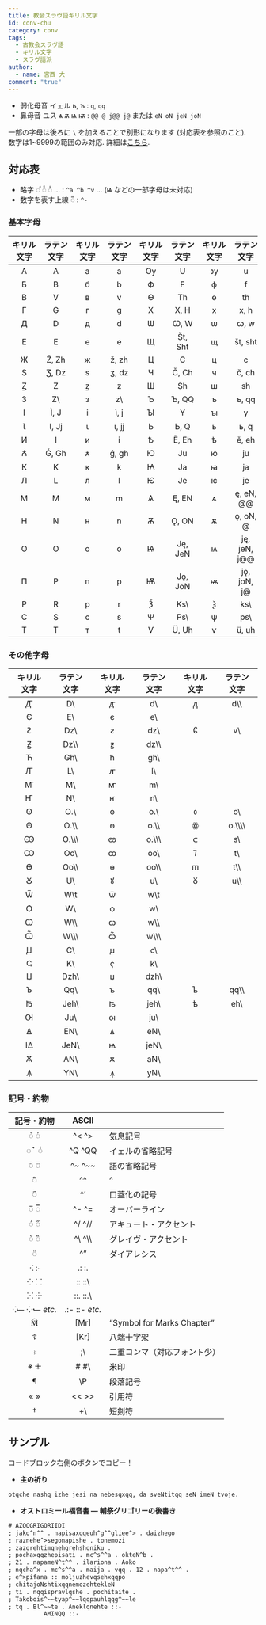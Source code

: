 ```yaml
---
title: 教会スラヴ語キリル文字
id: conv-chu
category: conv
tags:
  - 古教会スラヴ語
  - キリル文字
  - スラヴ語派
author:
  - name: 宮西 大
comment: "true"
---
```

- 弱化母音 イェル <span cyrs>ь, ъ</span> : `q`, `qq`
- 鼻母音 ユス <span cyrs>ѧ ѫ ѩ ѭ</span> : `@@ @ j@@ j@` または `eN oN jeN joN`

一部の字母は後ろに `\` を加えることで別形になります (対応表を参照のこと).  
数字は1~9999の範囲のみ対応. 詳細は[こちら](/upload/conv-chu.pdf).

<HLConverter src="/conv/tsv/chu.tsv" fontRight="Monomakh Unicode" />

## 対応表

- 略字 <span cyrs>◌ⷶ  ◌ⷠ ◌ⷡ</span> ... : `^a ^b ^v` ... (<span cyrs>ѩ</span> などの一部字母は未対応)
- 数字を表す上線 <span cyrs>◌̅</span> : `^-`

### 基本字母

|キ⁠リ⁠ル文⁠字|ラ⁠テ⁠ン文⁠字|キ⁠リ⁠ル文⁠字|ラ⁠テ⁠ン文⁠字|キ⁠リ⁠ル文⁠字|ラ⁠テ⁠ン文⁠字|キ⁠リ⁠ル文⁠字|ラ⁠テ⁠ン文⁠字|
|:----:|:----:|:----:|:----:|:----:|:----:|:----:|:----:|
|<span cyrs>А</span>|A|<span cyrs>а</span>|a|<span cyrs>Оу</span>|U|<span cyrs>ᲂу</span>|u|
|<span cyrs>Б</span>|B|<span cyrs>б</span>|b|<span cyrs>Ф</span>|F|<span cyrs>ф</span>|f|
|<span cyrs>В</span>|V|<span cyrs>в</span>|v|<span cyrs>Ѳ</span>|Th|<span cyrs>ѳ</span>|th|
|<span cyrs>Г</span>|G|<span cyrs>г</span>|g|<span cyrs>Х</span>|X, H|<span cyrs>х</span>|x, h|
|<span cyrs>Д</span>|D|<span cyrs>д</span>|d|<span cyrs>Ѡ</span>|Ꞷ, W|<span cyrs>ѡ</span>|ꞷ, w|
|<span cyrs>Е</span>|E|<span cyrs>е</span>|e|<span cyrs>Щ</span>|Št, Sht|<span cyrs>щ</span>|št, sht|
|<span cyrs>Ж</span>|Ž, Zh|<span cyrs>ж</span>|ž, zh|<span cyrs>Ц</span>|C|<span cyrs>ц</span>|c|
|<span cyrs>Ѕ</span>|Ʒ, Dz|<span cyrs>ѕ</span>|ʒ, dz|<span cyrs>Ч</span>|Č, Ch|<span cyrs>ч</span>|č, ch|
|<span cyrs>Ꙁ</span>|Z|<span cyrs>ꙁ</span>|z|<span cyrs>Ш</span>|Sh|<span cyrs>ш</span>|sh|
|<span cyrs>З</span>|Z\\ |<span cyrs>з</span>|z\\ |<span cyrs>Ъ</span>|Ъ, QQ|<span cyrs>ъ</span>|ъ, qq|
|<span cyrs>І</span>|Ì, J|<span cyrs>і</span>|ì, j|<span cyrs>Ꙑ</span>|Y|<span cyrs>ꙑ</span>|y|
|<span cyrs>Ꙇ</span>|Ɩ, Jj|<span cyrs>ꙇ</span>|ɩ, jj|<span cyrs>Ь</span>|Ь, Q|<span cyrs>ь</span>|ь, q|
|<span cyrs>И</span>|I|<span cyrs>и</span>|i|<span cyrs>Ѣ</span>|Ě, Eh|<span cyrs>ѣ</span>|ě, eh|
|<span cyrs>Ꙉ</span>|Ǵ, Gh|<span cyrs>ꙉ</span>|ǵ, gh|<span cyrs>Ю</span>|Ju|<span cyrs>ю</span>|ju|
|<span cyrs>К</span>|K|<span cyrs>к</span>|k|<span cyrs>Ꙗ</span>|Ja|<span cyrs>ꙗ</span>|ja|
|<span cyrs>Л</span>|L|<span cyrs>л</span>|l|<span cyrs>Ѥ</span>|Je|<span cyrs>ѥ</span>|je|
|<span cyrs>М</span>|M|<span cyrs>м</span>|m|<span cyrs>Ѧ</span>|Ę, EN|<span cyrs>ѧ</span>|ę, eN, @@|
|<span cyrs>Н</span>|N|<span cyrs>н</span>|n|<span cyrs>Ѫ</span>|Ǫ, ON|<span cyrs>ѫ</span>|ǫ, oN, @|
|<span cyrs>О</span>|O|<span cyrs>о</span>|o|<span cyrs>Ѩ</span>|Ję, JeN|<span cyrs>ѩ</span>|ję, jeN, j@@|
|<span cyrs>П</span>|P|<span cyrs>п</span>|p|<span cyrs>Ѭ</span>|Jǫ, JoN|<span cyrs>ѭ</span>|jǫ, joN, j@|
|<span cyrs>Р</span>|R|<span cyrs>р</span>|r|<span cyrs>Ѯ</span>|Ks\\ |<span cyrs>ѯ</span>|ks\\ |
|<span cyrs>С</span>|S|<span cyrs>с</span>|s|<span cyrs>Ѱ</span>|Ps\\ |<span cyrs>ѱ</span>|ps\\ |
|<span cyrs>Т</span>|T|<span cyrs>т</span>|t|<span cyrs>Ѵ</span>|Ü, Uh|<span cyrs>ѵ</span>|ü, uh|

### その他字母

|キ⁠リ⁠ル文⁠字|ラ⁠テ⁠ン文⁠字|キ⁠リ⁠ル文⁠字|ラ⁠テ⁠ン文⁠字|キ⁠リ⁠ル文⁠字|ラ⁠テ⁠ン文⁠字|
|:---:|:---:|:---:|:---:|:---:|:---:|
|<span cyrs>Ꙣ</span>|D\\ |<span cyrs>ꙣ</span>|d\\ |<span cyrs>ᲁ</span>|d\\\\ |
|<span cyrs>Є</span>|E\\ |<span cyrs>є</span>|e\\ | | |
|<span cyrs>Ꙅ</span>|Dz\\ |<span cyrs>ꙅ</span>|dz\\ |<span cyrs>ᲀ</span>|v\\ |
|<span cyrs>Ꙃ</span>|Dz\\\\ |<span cyrs>ꙃ</span>|dz\\\\ | | |
|<span cyrs>Ћ</span>|Gh\\ |<span cyrs>ћ</span>|gh\\ | | |
|<span cyrs>Ꙥ</span>|L\\ |<span cyrs>ꙥ</span>|l\\ | | |
|<span cyrs>Ꙧ</span>|M\\ |<span cyrs>ꙧ</span>|m\\ | | |
|<span cyrs>Ҥ</span>|N\\ |<span cyrs>ҥ</span>|n\\ | | |
|<span cyrs>Ꙩ</span>|O.\\ |<span cyrs>ꙩ</span>|o.\\ |<span cyrs>ᲂ</span>|o\\ |
|<span cyrs>Ꙫ</span>|O.\\\\ |<span cyrs>ꙫ</span>|o.\\\\ |<span cyrs>ꙮ</span>|o.\\\\\\\\ |
|<span cyrs>Ꙭ</span>|O.\\\\\\ |<span cyrs>ꙭ</span>|o.\\\\\\ |<span cyrs>ᲃ</span>|s\\ |
|<span cyrs>Ꚙ</span>|Oo\\ |<span cyrs>ꚙ</span>|oo\\ |<span cyrs>ᲄ</span>|t\\ |
|<span cyrs>Ꚛ</span>|Oo\\\\ |<span cyrs>ꚛ</span>|oo\\\\ |<span cyrs>ᲅ</span>|t\\\\ |
|<span cyrs>Ꙋ</span>|U\\ |<span cyrs>ꙋ</span>|u\\ |<span cyrs>ᲈ</span>|u\\\\ |
|<span cyrs>Ѿ</span>|W\\t|<span cyrs>ѿ</span>|w\\t| | |
|<span cyrs>Ѻ</span>|W\\ |<span cyrs>ѻ</span>|w\\ | | |
|<span cyrs>Ꙍ</span>|W\\\\ |<span cyrs>ꙍ</span>|w\\\\ | | |
|<span cyrs>Ѽ</span>|W\\\\\\ |<span cyrs>ѽ</span>|w\\\\\\ | | |
|<span cyrs>Ꙡ</span>|C\\ |<span cyrs>ꙡ</span>|c\\ | | |
|<span cyrs>Ҁ</span>|K\\ |<span cyrs>ҁ</span>|k\\ | | |
|<span cyrs>Џ</span>|Dzh\\ |<span cyrs>џ</span>|dzh\\ | | |
|<span cyrs>Ꙏ</span>|Qq\\ |<span cyrs>ꙏ</span>|qq\\ |<span cyrs>ᲆ</span>|qq\\\\ |
|<span cyrs>Ꙓ</span>|Jeh\\ |<span cyrs>ꙓ</span>|jeh\\ |<span cyrs>ᲇ</span>|eh\\ |
|<span cyrs>Ꙕ</span>|Ju\\ |<span cyrs>ꙕ</span>|ju\\ | | |
|<span cyrs>Ꙙ</span>|EN\\ |<span cyrs>ꙙ</span>|eN\\ | | |
|<span cyrs>Ꙝ</span>|JeN\\ |<span cyrs>ꙝ</span>|jeN\\ | | |
|<span cyrs>Ꙛ</span>|AN\\ |<span cyrs>ꙛ</span>|aN\\ | | |
|<span cyrs>Ꙟ</span>|YN\\ |<span cyrs>ꙟ</span>|yN\\ | | |

### 記号・約物

|記号・約物|ASCII| |
|:---:|:---:|:---|
|<span cyrs>◌҅ ◌҆</span>|^< ^>|気息記号|
|<span cyrs>◌ꙿ ◌̾</span>|^Q ^QQ|イェルの省略記号|
|<span cyrs>◌҃ ◌꙯</span>|^~ ^~~|語の省略記号|
|<span cyrs>◌҇</span>|^^|^|
|<span cyrs>◌҄</span>|^’|口蓋化の記号|
|<span cyrs>◌̅ ◌̿</span>|^- ^=|オーバーライン|
|<span cyrs>◌́ ◌̋</span>|^/ ^//|アキュート・アクセント|
|<span cyrs>◌̀ ◌̏</span>|^\ ^\\\\ |グレイヴ・アクセント|
|<span cyrs>◌̈</span>|^”|ダイアレシス|
|<span cyrs>⁖ ჻</span>|.: :.| |
|<span cyrs>⁘ ⸬</span>|:: ::\\ | |
|<span cyrs>⁙ ⸭</span>|::. ::.\\ | |
|<span cyrs>⁖⹃ ⁘⹃</span> *etc.*|.:- ::- *etc.*| |
|<span cyrs>🕅</span>|[Mr]|“Symbol for Marks Chapter”|
|<span cyrs>☦</span>|[Kr]|八端十字架|
|<span cyrs>⹉</span>|;\\ |二重コンマ（対応フォント少）|
|<span cyrs>※ ⁜</span>|# #\\ |米印|
|<span cyrs>¶</span>|\\P|段落記号|
|<span cyrs>« »</span>|<< >>|引用符|
|<span cyrs>†</span>|+\\ |短剣符|

## サンプル

コードブロック右側のボタンでコピー！

- **主の祈り**

```txt
otqche nashq izhe jesi na nebesqxqq, da sveNtitqq seN imeN tvoje.
```

- **オストロミール福音書 ― 輔祭グリゴリーの後書き**  

```txt
# AZQQGRIGORIIDI
; jako^n^^ . napisaxqqeuh^g^^gliee^> . daizhego
; raznehe^>segonapishe . tonemozi
; zazqrehtimqnehgrehshqniku .
; pochaxqqzhepisati . mc^s^^a . okteN^b .
; 21 . napameN^t^^ . ilariona . Aoko
; nqcha^x . mc^s^^a . maija . vqq . 12 . napa^t^^ .
; e^>pifana :: moljuzhevqsehxqqpo
; chitajoNshtixqqnemozehtekleN
; ti . nqqispravlqshe . pochitaite .
; Takobois^~~tyap^~~lqqpauhlqqg^~~le
; tq . Bl^~~te . Aneklqnehte ::-
          AMINQQ ::-
```
